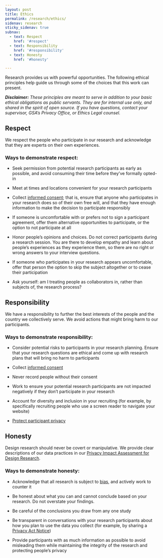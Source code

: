 ```yaml
---
layout: post
title: Ethics
permalink: /research/ethics/
sidenav: research
sticky_sidenav: true
subnav:
  - text: Respect
    href: '#respect'
  - text: Responsibility
    href: '#responsibility'
  - text: Honesty
    href: '#honesty'

---
```


Research provides us with powerful opportunities. The following ethical principles help guide us through some of the choices that this work can present.

***Disclaimer:*** *These principles are meant to serve in addition to your basic ethical obligations as public servants. They are for internal use only, and shared in the spirit of open source. If you have questions, contact your supervisor, GSA’s Privacy Office, or Ethics Legal counsel.*

## Respect

We respect the people who participate in our research and acknowledge  
that they are experts on their own experiences.

### Ways to demonstrate respect:
- Seek permission from potential research participants as early as possible, and avoid consuming their time before they’ve formally opted-in

- Meet at times and locations convenient for your research participants

- Collect [informed consent]({{site.baseurl}}/research/do/#getting-informed-consent); that is, ensure that anyone who participates in your research does so of their own free will, and that they have enough information to make the decision to participate responsibly

- If someone is uncomfortable with or prefers not to sign a participant agreement, offer them alternative opportunities to participate, or the option to not participate at all

- Honor people’s opinions and choices. Do not correct participants during a research session. You are there to develop empathy and learn about people’s experiences as they experience them, so there are no right or wrong answers to your interview questions.

- If someone who participates in your research appears uncomfortable, offer that person the option to skip the subject altogether or to cease their participation

- Ask yourself: am I treating people as collaborators in, rather than subjects of, the research process?


## Responsibility

We have a responsibility to further the best interests of the people and the country we collectively serve. We avoid actions that might bring harm to our participants.

### Ways to demonstrate responsibility:

- Consider potential risks to participants in your research planning. Ensure that your research questions are ethical and come up with research plans that will bring no harm to participants

- Collect [informed consent]({{site.baseurl}}/research/do/#getting-informed-consent)

- Never record people without their consent

- Work to ensure your potential research participants are not impacted negatively if they don’t participate in your research

- Account for diversity and inclusion in your recruiting (for example, by specifically recruiting people who use a screen reader to navigate your website)

- [Protect participant privacy]({{site.baseurl}}/research/privacy)


## Honesty

Design research should never be covert or manipulative. We provide clear descriptions of our data practices in our [Privacy Impact Assessment for Design Research](https://www.gsa.gov/cdnstatic/20181022%20-%20Design%20Research%20PIA_posted%20version.pdf).

### Ways to demonstrate honesty:
- Acknowledge that all research is subject to [bias]({{site.baseurl}}/research/bias), and actively work to counter it

- Be honest about what you can and cannot conclude based on your research. Do not overstate your findings.

- Be careful of the conclusions you draw from any one study

- Be transparent in conversations with your research participants about how you plan to use the data you collect (for example, by sharing a [Privacy Act Notice](https://www.gsa.gov/reference/gsa-privacy-program/privacy-act-statement-for-design-research))

- Provide participants with as much information as possible to avoid misleading them while maintaining the integrity of the research and protecting people’s privacy
